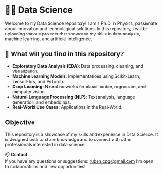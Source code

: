 # 🧑‍🔬 Data Science  

Welcome to my Data Science repository! I am a Ph.D. in Physics, passionate about innovation and technological solutions. In this repository, I will be uploading various projects that showcase my skills in data analysis, machine learning, and artificial intelligence.  

## 📌 What will you find in this repository?  
-  **Exploratory Data Analysis (EDA)**: Data processing, cleaning, and visualization.  
-  **Machine Learning Models**: Implementations using Scikit-Learn, TensorFlow, and PyTorch.  
-  **Deep Learning**: Neural networks for classification, regression, and computer vision.  
-  **Natural Language Processing (NLP)**: Text analysis, language generation, and embeddings.  
-  **Real-World Use Cases**: Applications in the Real-World.  

##  Objective  
This repository is a showcase of my skills and experience in Data Science. It is designed both to share knowledge and to connect with other professionals interested in data science.  

📫 **Contact**  
If you have any questions or suggestions: ruben.cpg@gmail.com 
I’m open to collaborations and new opportunities! 

